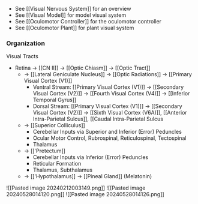 - See [[Visual Nervous System]] for an overview
- See [[Visual Model]] for model visual system
- See [[Oculomotor Controller]] for the oculomotor controller
- See [[Oculomotor Plant]] for plant visual system
### Organization
Visual Tracts
- Retina -> [[CN II]] -> [[Optic Chiasm]] -> [[Optic Tract]]
	- -> [[Lateral Geniculate Nucleus]] -> [[Optic Radiations]] -> [[Primary Visual Cortex (V1)]]
		- Ventral Stream: [[Primary Visual Cortex (V1)]] -> [[Secondary Visual Cortex (V2)]] -> [[Fourth Visual Cortex (V4)]] -> [[Inferior Temporal Gyrus]]
		- Dorsal Stream: [[Primary Visual Cortex (V1)]] -> [[Secondary Visual Cortex (V2)]] -> [[Sixth Visual Cortex (V6A)]], [[Anterior Intra-Parietal Sulcus]], [[Caudal Intra-Parietal Sulcus
	- -> [[Superior Colliculus]]
		- Cerebellar Inputs via Superior and Inferior (Error) Peduncles
		- Ocular Motor Control, Rubrospinal, Reticulospinal, Tectospinal
		- Thalamus
	- -> [['Pretectum]]
		- Cerebellar Inputs via Inferior (Error) Peduncles
		- Reticular Formation
		- Thalamus, Subthalamus
	- -> [['Hypothalamus]] -> [[Pineal Gland]] (Melatonin)

![[Pasted image 20240212003149.png]]
![[Pasted image 20240528014120.png]]
![[Pasted image 20240528014126.png]]
